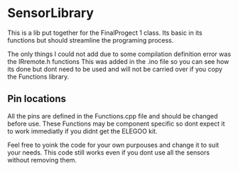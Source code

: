 # SensorLibrary
This is a lib put together for the FinalProgect 1 class.
Its basic in its functions but should streamline the programing process.

The only things I could not add due to some compilation definition error was the IRremote.h functions
This was added in the .ino file so you can see how its done but dont need to be used and will not be carried over if you copy the Functions library.

## Pin locations
All the pins are defined in the Functions.cpp file and should be changed before use.
These Functions may be component specific so dont expect it to work immediatly if you didnt get the ELEGOO kit.

Feel free to yoink the code for your own purpouses and change it to suit your needs.
This code still works even if you dont use all the sensors without removing them.


